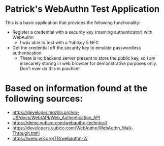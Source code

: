 # Patrick's WebAuthn Test Application
This is a basic application that provides the following functionality:
- Register a credential with a security key (roaming authenticator) with WebAuthn
  - I was able to test with a Yubikey 5 NFC
- Get the credential off the security key to emulate passwordless authentication
  - There is no backend server present to store the public key, so I am insecurely storing in web browser for demonstrative purposes only. Don't ever do this in practice!
  
# Based on information found at the following sources: 
- https://developer.mozilla.org/en-US/docs/Web/API/Web_Authentication_API
- https://demo.yubico.com/webauthn-technical/
- https://developers.yubico.com/WebAuthn/WebAuthn_Walk-Through.html
- https://www.w3.org/TR/webauthn-2/
